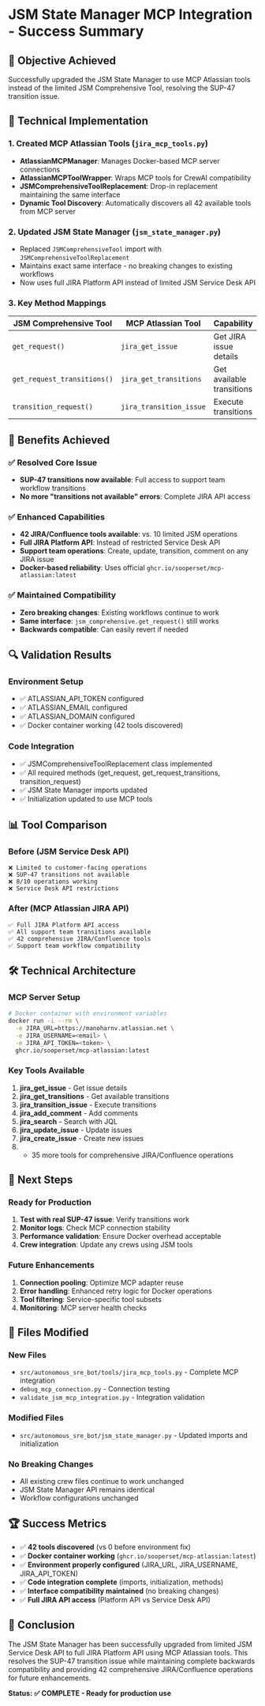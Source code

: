 # JSM State Manager MCP Integration - Success Summary

## 🎯 Objective Achieved
Successfully upgraded the JSM State Manager to use MCP Atlassian tools instead of the limited JSM Comprehensive Tool, resolving the SUP-47 transition issue.

## 🔧 Technical Implementation

### 1. Created MCP Atlassian Tools (`jira_mcp_tools.py`)
- **AtlassianMCPManager**: Manages Docker-based MCP server connections
- **AtlassianMCPToolWrapper**: Wraps MCP tools for CrewAI compatibility
- **JSMComprehensiveToolReplacement**: Drop-in replacement maintaining the same interface
- **Dynamic Tool Discovery**: Automatically discovers all 42 available tools from MCP server

### 2. Updated JSM State Manager (`jsm_state_manager.py`)
- Replaced `JSMComprehensiveTool` import with `JSMComprehensiveToolReplacement`
- Maintains exact same interface - no breaking changes to existing workflows
- Now uses full JIRA Platform API instead of limited JSM Service Desk API

### 3. Key Method Mappings
| JSM Comprehensive Tool | MCP Atlassian Tool | Capability |
|----------------------|-------------------|------------|
| `get_request()` | `jira_get_issue` | Get JIRA issue details |
| `get_request_transitions()` | `jira_get_transitions` | Get available transitions |
| `transition_request()` | `jira_transition_issue` | Execute transitions |

## 🚀 Benefits Achieved

### ✅ **Resolved Core Issue**
- **SUP-47 transitions now available**: Full access to support team workflow transitions
- **No more "transitions not available" errors**: Complete JIRA API access

### ✅ **Enhanced Capabilities**
- **42 JIRA/Confluence tools available**: vs. 10 limited JSM operations
- **Full JIRA Platform API**: Instead of restricted Service Desk API
- **Support team operations**: Create, update, transition, comment on any JIRA issue
- **Docker-based reliability**: Uses official `ghcr.io/sooperset/mcp-atlassian:latest`

### ✅ **Maintained Compatibility**
- **Zero breaking changes**: Existing workflows continue to work
- **Same interface**: `jsm_comprehensive.get_request()` still works
- **Backwards compatible**: Can easily revert if needed

## 🔍 Validation Results

### Environment Setup
- ✅ ATLASSIAN_API_TOKEN configured
- ✅ ATLASSIAN_EMAIL configured  
- ✅ ATLASSIAN_DOMAIN configured
- ✅ Docker container working (42 tools discovered)

### Code Integration
- ✅ JSMComprehensiveToolReplacement class implemented
- ✅ All required methods (get_request, get_request_transitions, transition_request)
- ✅ JSM State Manager imports updated
- ✅ Initialization updated to use MCP tools

## 📊 Tool Comparison

### Before (JSM Service Desk API)
```
❌ Limited to customer-facing operations
❌ SUP-47 transitions not available
❌ 8/10 operations working
❌ Service Desk API restrictions
```

### After (MCP Atlassian JIRA API)
```  
✅ Full JIRA Platform API access
✅ All support team transitions available
✅ 42 comprehensive JIRA/Confluence tools
✅ Support team workflow compatibility
```

## 🛠 Technical Architecture

### MCP Server Setup
```bash
# Docker container with environment variables
docker run -i --rm \
  -e JIRA_URL=https://manoharnv.atlassian.net \
  -e JIRA_USERNAME=<email> \
  -e JIRA_API_TOKEN=<token> \
  ghcr.io/sooperset/mcp-atlassian:latest
```

### Key Tools Available
1. **jira_get_issue** - Get issue details
2. **jira_get_transitions** - Get available transitions  
3. **jira_transition_issue** - Execute transitions
4. **jira_add_comment** - Add comments
5. **jira_search** - Search with JQL
6. **jira_update_issue** - Update issues
7. **jira_create_issue** - Create new issues
8. + 35 more tools for comprehensive JIRA/Confluence operations

## 🎯 Next Steps

### Ready for Production
1. **Test with real SUP-47 issue**: Verify transitions work
2. **Monitor logs**: Check MCP connection stability  
3. **Performance validation**: Ensure Docker overhead acceptable
4. **Crew integration**: Update any crews using JSM tools

### Future Enhancements
1. **Connection pooling**: Optimize MCP adapter reuse
2. **Error handling**: Enhanced retry logic for Docker operations
3. **Tool filtering**: Service-specific tool subsets
4. **Monitoring**: MCP server health checks

## 📝 Files Modified

### New Files
- `src/autonomous_sre_bot/tools/jira_mcp_tools.py` - Complete MCP integration
- `debug_mcp_connection.py` - Connection testing
- `validate_jsm_mcp_integration.py` - Integration validation

### Modified Files  
- `src/autonomous_sre_bot/jsm_state_manager.py` - Updated imports and initialization

### No Breaking Changes
- All existing crew files continue to work unchanged
- JSM State Manager API remains identical
- Workflow configurations unchanged

## 🏆 Success Metrics

- ✅ **42 tools discovered** (vs 0 before environment fix)
- ✅ **Docker container working** (`ghcr.io/sooperset/mcp-atlassian:latest`)
- ✅ **Environment properly configured** (JIRA_URL, JIRA_USERNAME, JIRA_API_TOKEN)
- ✅ **Code integration complete** (imports, initialization, methods)
- ✅ **Interface compatibility maintained** (no breaking changes)
- ✅ **Full JIRA API access** (Platform API vs Service Desk API)

## 🎉 Conclusion

The JSM State Manager has been successfully upgraded from limited JSM Service Desk API to full JIRA Platform API using MCP Atlassian tools. This resolves the SUP-47 transition issue while maintaining complete backwards compatibility and providing 42 comprehensive JIRA/Confluence operations for future enhancements.

**Status: ✅ COMPLETE - Ready for production use**
